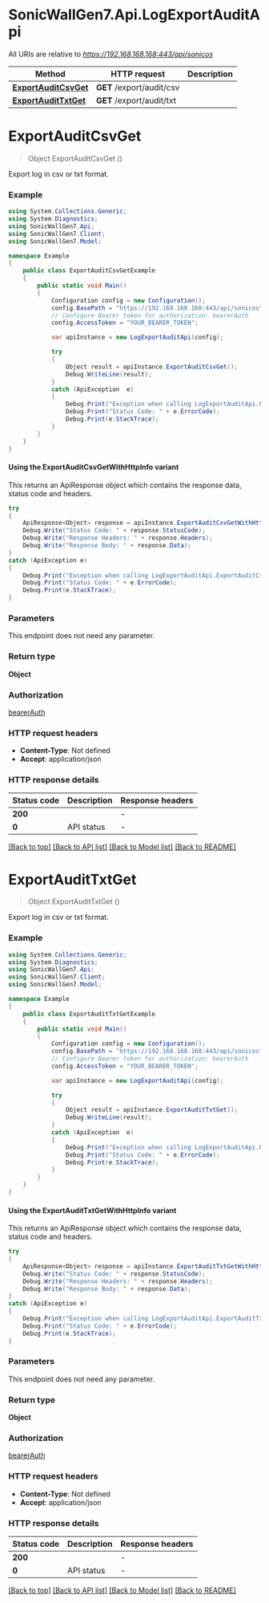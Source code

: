 # SonicWallGen7.Api.LogExportAuditApi

All URIs are relative to *https://192.168.168.168:443/api/sonicos*

| Method | HTTP request | Description |
|--------|--------------|-------------|
| [**ExportAuditCsvGet**](LogExportAuditApi.md#exportauditcsvget) | **GET** /export/audit/csv |  |
| [**ExportAuditTxtGet**](LogExportAuditApi.md#exportaudittxtget) | **GET** /export/audit/txt |  |

<a id="exportauditcsvget"></a>
# **ExportAuditCsvGet**
> Object ExportAuditCsvGet ()



Export log in csv or txt format.

### Example
```csharp
using System.Collections.Generic;
using System.Diagnostics;
using SonicWallGen7.Api;
using SonicWallGen7.Client;
using SonicWallGen7.Model;

namespace Example
{
    public class ExportAuditCsvGetExample
    {
        public static void Main()
        {
            Configuration config = new Configuration();
            config.BasePath = "https://192.168.168.168:443/api/sonicos";
            // Configure Bearer token for authorization: bearerAuth
            config.AccessToken = "YOUR_BEARER_TOKEN";

            var apiInstance = new LogExportAuditApi(config);

            try
            {
                Object result = apiInstance.ExportAuditCsvGet();
                Debug.WriteLine(result);
            }
            catch (ApiException  e)
            {
                Debug.Print("Exception when calling LogExportAuditApi.ExportAuditCsvGet: " + e.Message);
                Debug.Print("Status Code: " + e.ErrorCode);
                Debug.Print(e.StackTrace);
            }
        }
    }
}
```

#### Using the ExportAuditCsvGetWithHttpInfo variant
This returns an ApiResponse object which contains the response data, status code and headers.

```csharp
try
{
    ApiResponse<Object> response = apiInstance.ExportAuditCsvGetWithHttpInfo();
    Debug.Write("Status Code: " + response.StatusCode);
    Debug.Write("Response Headers: " + response.Headers);
    Debug.Write("Response Body: " + response.Data);
}
catch (ApiException e)
{
    Debug.Print("Exception when calling LogExportAuditApi.ExportAuditCsvGetWithHttpInfo: " + e.Message);
    Debug.Print("Status Code: " + e.ErrorCode);
    Debug.Print(e.StackTrace);
}
```

### Parameters
This endpoint does not need any parameter.
### Return type

**Object**

### Authorization

[bearerAuth](../README.md#bearerAuth)

### HTTP request headers

 - **Content-Type**: Not defined
 - **Accept**: application/json


### HTTP response details
| Status code | Description | Response headers |
|-------------|-------------|------------------|
| **200** |  |  -  |
| **0** | API status |  -  |

[[Back to top]](#) [[Back to API list]](../README.md#documentation-for-api-endpoints) [[Back to Model list]](../README.md#documentation-for-models) [[Back to README]](../README.md)

<a id="exportaudittxtget"></a>
# **ExportAuditTxtGet**
> Object ExportAuditTxtGet ()



Export log in csv or txt format.

### Example
```csharp
using System.Collections.Generic;
using System.Diagnostics;
using SonicWallGen7.Api;
using SonicWallGen7.Client;
using SonicWallGen7.Model;

namespace Example
{
    public class ExportAuditTxtGetExample
    {
        public static void Main()
        {
            Configuration config = new Configuration();
            config.BasePath = "https://192.168.168.168:443/api/sonicos";
            // Configure Bearer token for authorization: bearerAuth
            config.AccessToken = "YOUR_BEARER_TOKEN";

            var apiInstance = new LogExportAuditApi(config);

            try
            {
                Object result = apiInstance.ExportAuditTxtGet();
                Debug.WriteLine(result);
            }
            catch (ApiException  e)
            {
                Debug.Print("Exception when calling LogExportAuditApi.ExportAuditTxtGet: " + e.Message);
                Debug.Print("Status Code: " + e.ErrorCode);
                Debug.Print(e.StackTrace);
            }
        }
    }
}
```

#### Using the ExportAuditTxtGetWithHttpInfo variant
This returns an ApiResponse object which contains the response data, status code and headers.

```csharp
try
{
    ApiResponse<Object> response = apiInstance.ExportAuditTxtGetWithHttpInfo();
    Debug.Write("Status Code: " + response.StatusCode);
    Debug.Write("Response Headers: " + response.Headers);
    Debug.Write("Response Body: " + response.Data);
}
catch (ApiException e)
{
    Debug.Print("Exception when calling LogExportAuditApi.ExportAuditTxtGetWithHttpInfo: " + e.Message);
    Debug.Print("Status Code: " + e.ErrorCode);
    Debug.Print(e.StackTrace);
}
```

### Parameters
This endpoint does not need any parameter.
### Return type

**Object**

### Authorization

[bearerAuth](../README.md#bearerAuth)

### HTTP request headers

 - **Content-Type**: Not defined
 - **Accept**: application/json


### HTTP response details
| Status code | Description | Response headers |
|-------------|-------------|------------------|
| **200** |  |  -  |
| **0** | API status |  -  |

[[Back to top]](#) [[Back to API list]](../README.md#documentation-for-api-endpoints) [[Back to Model list]](../README.md#documentation-for-models) [[Back to README]](../README.md)

